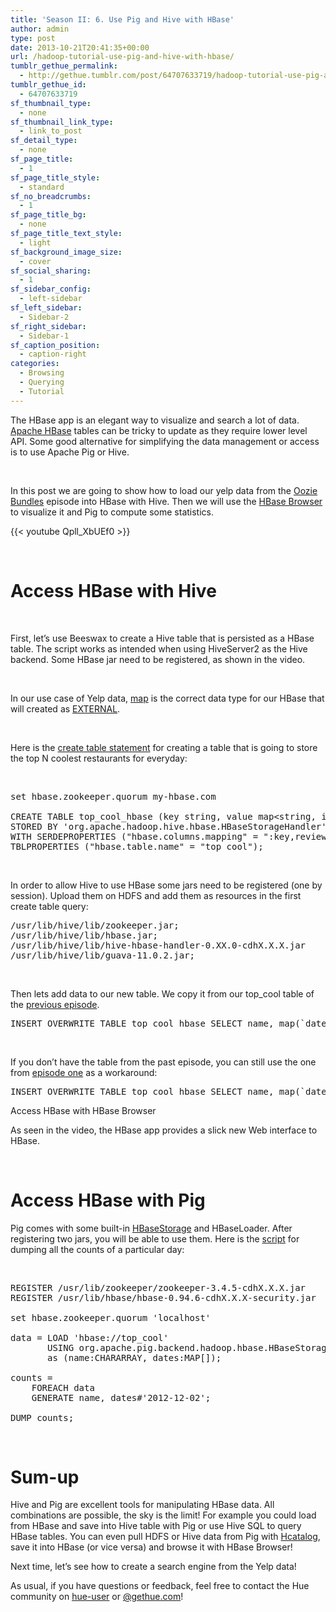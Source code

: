 ```yaml
---
title: 'Season II: 6. Use Pig and Hive with HBase'
author: admin
type: post
date: 2013-10-21T20:41:35+00:00
url: /hadoop-tutorial-use-pig-and-hive-with-hbase/
tumblr_gethue_permalink:
  - http://gethue.tumblr.com/post/64707633719/hadoop-tutorial-use-pig-and-hive-with-hbase
tumblr_gethue_id:
  - 64707633719
sf_thumbnail_type:
  - none
sf_thumbnail_link_type:
  - link_to_post
sf_detail_type:
  - none
sf_page_title:
  - 1
sf_page_title_style:
  - standard
sf_no_breadcrumbs:
  - 1
sf_page_title_bg:
  - none
sf_page_title_text_style:
  - light
sf_background_image_size:
  - cover
sf_social_sharing:
  - 1
sf_sidebar_config:
  - left-sidebar
sf_left_sidebar:
  - Sidebar-2
sf_right_sidebar:
  - Sidebar-1
sf_caption_position:
  - caption-right
categories:
  - Browsing
  - Querying
  - Tutorial
---
```


<p id="docs-internal-guid-6762db62-dcbc-201d-e1c6-4f70083f264f">
  <span>The HBase app is an elegant way to visualize and search a lot of data. </span><a href="http://hbase.apache.org/"><span>Apache HBase</span></a><span> tables can be tricky to update as they require lower level API. Some good alternative for simplifying the data management or access is to use Apache Pig or Hive.</span>
</p>

&nbsp;

<span>In this post we are going to show how to load our yelp data from the </span>[<span>Oozie Bundles</span>][1] <span>episode into HBase with Hive. Then we will use the </span>[<span>HBase Browser</span>][2] <span>to visualize it and Pig to compute some statistics.</span>

{{< youtube Qpll_XbUEf0 >}}

&nbsp;

# <span>Access HBase with Hive</span>

&nbsp;

<span>First, let’s use Beeswax to create a Hive table that is persisted as a HBase table. The script works as intended when using HiveServer2 as the Hive backend. Some HBase jar need to be registered, as shown in the video.</span>

&nbsp;

<span>In our use case of Yelp data, </span>[<span>map</span>][3] <span>is the correct data type for our HBase that will created as </span>[<span>EXTERNAL</span>][3]<span>.</span>

&nbsp;

<span>Here is the </span>[<span>create table statement</span>][4] <span>for creating a table that is going to store the top N coolest restaurants for everyday:</span>

&nbsp;

<pre class="code">set hbase.zookeeper.quorum my-hbase.com

CREATE TABLE top_cool_hbase (key string, value map&lt;string, int&gt;)
STORED BY 'org.apache.hadoop.hive.hbase.HBaseStorageHandler'
WITH SERDEPROPERTIES ("hbase.columns.mapping" = ":key,review:")
TBLPROPERTIES ("hbase.table.name" = "top_cool");</pre>

&nbsp;

<span>In order to allow Hive to use HBase some jars need to be registered (one by session). Upload them on HDFS and add them as resources in the first create table query:</span>

<pre class="code">/usr/lib/hive/lib/zookeeper.jar;
/usr/lib/hive/lib/hbase.jar;
/usr/lib/hive/lib/hive-hbase-handler-0.XX.0-cdhX.X.X.jar
/usr/lib/hive/lib/guava-11.0.2.jar;</pre>

&nbsp;

<span>Then lets add data to our new table. We copy it from our top_cool table of the </span>[<span>previous episode</span>][1]<span>.</span>

<pre class="code">INSERT OVERWRITE TABLE top_cool_hbase SELECT name, map(`date`, cast(coolness as int)) FROM top_cool</pre>

&nbsp;

<span>If you don’t have the table from the past episode, you can still use the one from </span>[<span>episode one</span>][5] <span>as a workaround:</span>

<pre class="code">INSERT OVERWRITE TABLE top_cool_hbase SELECT name, map(`date`, cast(r.stars as int)) FROM review r JOIN business b ON r.business_id = b.business_id;</pre>

<span>Access HBase with HBase Browser</span>

<span>As seen in the video, the HBase app provides a slick new Web interface to HBase.</span>

&nbsp;

# <span>Access HBase with Pig</span>

<span>Pig comes with some built-in </span>[<span>HBaseStorage</span>][6] <span>and HBaseLoader. After registering two jars, you will be able to use them. Here is the </span>[<span>script</span>][7] <span>for dumping all the counts of a particular day:</span>

&nbsp;

<pre class="code">REGISTER /usr/lib/zookeeper/zookeeper-3.4.5-cdhX.X.X.jar
REGISTER /usr/lib/hbase/hbase-0.94.6-cdhX.X.X-security.jar

set hbase.zookeeper.quorum 'localhost'

data = LOAD 'hbase://top_cool'
       USING org.apache.pig.backend.hadoop.hbase.HBaseStorage('review:*', '-loadKey true')
       as (name:CHARARRAY, dates:MAP[]);

counts =
    FOREACH data
    GENERATE name, dates#'2012-12-02';

DUMP counts;</pre>

&nbsp;

# <span>Sum-up</span>

<span>Hive and Pig are excellent tools for manipulating HBase data. All combinations are possible, the sky is the limit! For example you could load from HBase and save into Hive table with Pig or use Hive SQL to query HBase tables. You can even pull HDFS or Hive data from Pig with </span>[<span>Hcatalog</span>][8]<span>, save it into HBase (or vice versa) and browse it with HBase Browser!</span>

<span>Next time, let’s see how to create a search engine from the Yelp data!</span>

<span>As usual, if you have questions or feedback, feel free to contact the Hue community on </span>[<span>hue-user</span>][9] <span>or </span>[<span>@gethue.com</span>][10]<span>!</span>

[1]: http://gethue.tumblr.com/post/63988110361/hadoop-tutorial-bundle-oozie-coordinators-with-hue
[2]: http://gethue.tumblr.com/post/59071544309/the-web-ui-for-hbase-hbase-browser
[3]: https://cwiki.apache.org/confluence/display/Hive/HBaseIntegration
[4]: https://github.com/romainr/hadoop-tutorials-examples/blob/master/hbase-hive-pig/create_hbase_table.sql
[5]: http://gethue.tumblr.com/post/60376973455/hadoop-tutorials-ii-1-prepare-the-data-for-analysis
[6]: http://pig.apache.org/docs/r0.11.1/func.html#HBaseStorage
[7]: https://github.com/romainr/hadoop-tutorials-examples/blob/master/hbase-hive-pig/load_hbase.pig
[8]: http://gethue.tumblr.com/post/56804308712/hadoop-tutorial-how-to-access-hive-in-pig-with
[9]: http://groups.google.com/a/cloudera.org/group/hue-user
[10]: http://twitter.com/gethue
